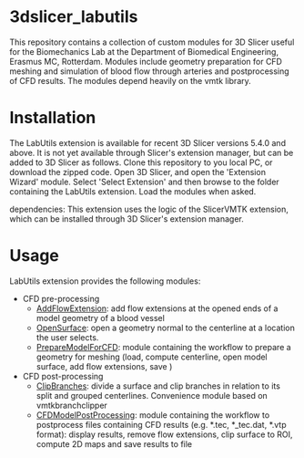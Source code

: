 # 3dslicer_labutils
This repository contains a collection of custom modules for 3D Slicer useful for the Biomechanics Lab at the Department of Biomedical Engineering, Erasmus MC, Rotterdam. Modules include geometry preparation for CFD meshing and simulation of blood flow through arteries and postprocessing of CFD results. The modules depend heavily on the vmtk library. 


# Installation
The LabUtils extension is available for recent 3D Slicer versions 5.4.0 and above. It is not yet available through Slicer's extension manager, but can be added to 3D Slicer as follows. Clone this repository to you local PC, or download the zipped code. Open 3D Slicer, and open the 'Extension Wizard' module. Select 'Select Extension' and then browse to the folder containing the LabUtils extension. Load the modules when asked.

dependencies: This extension uses the logic of the SlicerVMTK extension, which can be installed through 3D Slicer's extension manager.

# Usage
LabUtils extension provides the following modules:
- CFD pre-processing
    - [AddFlowExtension](Docs/AddFlowExtension.md): add flow extensions at the opened ends of a model geometry of a blood vessel
    - [OpenSurface](Docs/OpenSurface.md): open a geometry normal to the centerline at a location the user selects.
    - [PrepareModelForCFD](Docs/PrepareModelForCFD.md): module containing the workflow to prepare a geometry for meshing (load, compute centerline, open model surface, add flow extensions, save )
- CFD post-processing
    - [ClipBranches](Docs/ClipBranches.md): divide a surface and clip branches in relation to its split and grouped centerlines. Convenience module based on vmtkbranchclipper
    - [CFDModelPostProcessing](Docs/CFDModelPostProcessing.md): module containing the workflow to postprocess files containing CFD results (e.g. *.tec, *_tec.dat, *.vtp format): display results, remove flow extensions, clip surface to ROI, compute 2D maps and save results to file